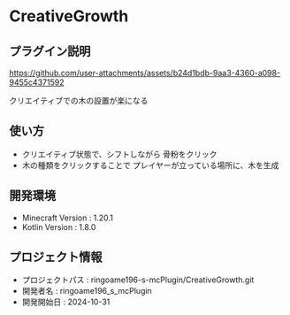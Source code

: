 # CreativeGrowth

## プラグイン説明

https://github.com/user-attachments/assets/b24d1bdb-9aa3-4360-a098-9455c4371592



クリエイティブでの木の設置が楽になる

## 使い方

- クリエイティブ状態で、シフトしながら 骨粉をクリック
- 木の種類をクリックすることで プレイヤーが立っている場所に、木を生成

## 開発環境

- Minecraft Version : 1.20.1
- Kotlin Version : 1.8.0

## プロジェクト情報

- プロジェクトパス : ringoame196-s-mcPlugin/CreativeGrowth.git
- 開発者名 : ringoame196_s_mcPlugin
- 開発開始日 : 2024-10-31
